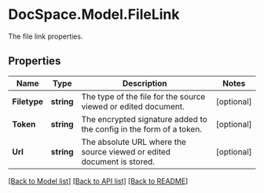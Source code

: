 # DocSpace.Model.FileLink
The file link properties.

## Properties

Name | Type | Description | Notes
------------ | ------------- | ------------- | -------------
**Filetype** | **string** | The type of the file for the source viewed or edited document. | [optional] 
**Token** | **string** | The encrypted signature added to the config in the form of a token. | [optional] 
**Url** | **string** | The absolute URL where the source viewed or edited document is stored. | [optional] 

[[Back to Model list]](../README.md#documentation-for-models) [[Back to API list]](../README.md#documentation-for-api-endpoints) [[Back to README]](../README.md)

